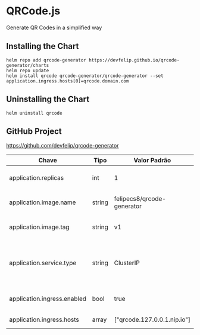 # QRCode.js
Generate QR Codes in a simplified way

## Installing the Chart
```
helm repo add qrcode-generator https://devfelip.github.io/qrcode-generator/charts
helm repo update
helm install qrcode qrcode-generator/qrcode-generator --set application.ingress.hosts[0]=qrcode.domain.com
```
## Uninstalling the Chart

```
helm uninstall qrcode
```

## GitHub Project
https://github.com/devfelip/qrcode-generator


| Chave | Tipo | Valor Padrão | Descrição |
|----------|----------|----------|----------|
| application.replicas | int | 1 | Número de réplicas do aplicativo. |
| application.image.name | string | felipecs8/qrcode-generator | Nome da imagem Docker. |
| application.image.tag | string | v1 | Tag da imagem Docker. |
| application.service.type | string | ClusterIP | Tipo de serviço Kubernetes (ClusterIP, NodePort, LoadBalancer). |
| application.ingress.enabled | bool | true | Habilita o recurso de Ingress. |
| application.ingress.hosts | array | ["qrcode.127.0.0.1.nip.io"] | Lista de hosts para o Ingress. |